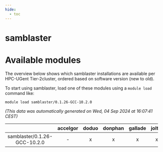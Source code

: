```yaml
---
hide:
  - toc
---
```


samblaster
==========

# Available modules


The overview below shows which samblaster installations are available per HPC-UGent Tier-2cluster, ordered based on software version (new to old).

To start using samblaster, load one of these modules using a `module load` command like:

```shell
module load samblaster/0.1.26-GCC-10.2.0
```

*(This data was automatically generated on Wed, 04 Sep 2024 at 16:07:41 CEST)*  

| |accelgor|doduo|donphan|gallade|joltik|shinx|skitty|
| :---: | :---: | :---: | :---: | :---: | :---: | :---: | :---: |
|samblaster/0.1.26-GCC-10.2.0|-|x|x|x|x|-|x|

